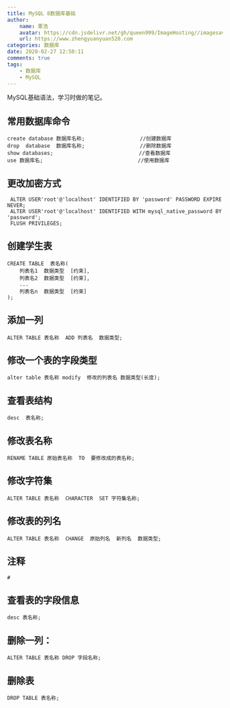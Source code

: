 ```yaml
---
title: MySQL 8数据库基础
author:
	name: 覃浩
	avatar: https://cdn.jsdelivr.net/gh/queen999/ImageHosting//imagesavatar.jpg
	url: https://www.zhengyuanyuan520.com
categories: 数据库
date: 2020-02-27 12:50:11
comments: true
tags:  
	- 数据库
	- MySQL
---
```


MySQL基础语法，学习时做的笔记。

<!-- more -->



## 常用数据库命令

```mysql
create database 数据库名称;           	    //创建数据库
drop  database  数据库名称;					//删除数据库
show databases;							   //查看数据库
use 数据库名;								//使用数据库
```

## 更改加密方式

```mysql
 ALTER USER'root'@'localhost' IDENTIFIED BY 'password' PASSWORD EXPIRE NEVER;
 ALTER USER'root'@'localhost' IDENTIFIED WITH mysql_native_password BY 'password';
 FLUSH PRIVILEGES;
```

## 创建学生表

```mysql
CREATE TABLE  表名称(
	列表名1  数据类型  [约束],
    列表名2  数据类型  [约束],
    ...
    列表名n  数据类型  [约束]
);
```

## 添加一列

```mysql
ALTER TABLE 表名称  ADD 列表名  数据类型;
```

## 修改一个表的字段类型

```mysql
alter table 表名称 modify  修改的列表名 数据类型(长度);
```

## 查看表结构

```mysql
desc  表名称;
```

## 修改表名称

```mysql
RENAME TABLE 原始表名称  TO  要修改成的表名称;
```

## 修改字符集

```mysql
ALTER TABLE 表名称  CHARACTER  SET 字符集名称;
```

## 修改表的列名

```mysql
ALTER TABLE 表名称  CHANGE  原始列名  新列名  数据类型;
```

## 注释

```mysql
#
```

## 查看表的字段信息

```mysql
desc 表名称;
```

## 删除一列：

```mysql
ALTER TABLE 表名称 DROP 字段名称;
```

## 删除表

```mysql
DROP TABLE 表名称;
```

